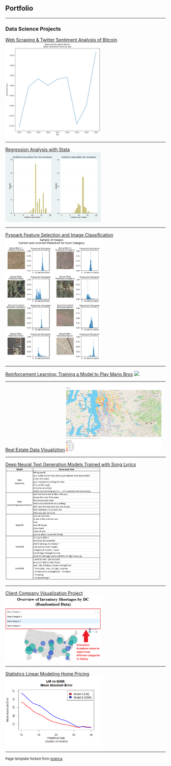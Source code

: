 ## Portfolio

---

### Data Science Projects

[Web Scraping & Twitter Sentiment Analysis of Bitcoin](/sample_page)
<img src="images/1_bitcoin_webscraping_sentiment_analysis_project.png?raw=true" width="300"/> 

---

[Regression Analysis with Stata](/pdf/sample_presentation.pdf)
<img src="images/2_stata_regression_analysis.png?raw=true" width="300"/>

---

[Pyspark Feature Selection and Image Classification](http://example.com/)
<img src="images/3_pyspark_classification_project.png?thumb=true" width="300"/>

---
[Reinforcement Learning: Training a Model to Play Mario Bros](http://example.com/)
<img src="images/4_reinforcement_learning_project.gif?raw=true" width="300"/>

---
[Real Estate Data Visualiztion](http://example.com/)
<img src="images/5_data_visualiztion_project.png?raw=true" width="300"/>

---
[Deep Neural Text Generation Models Trained with Song Lyrics](http://example.com/)
<img src="images/6_deep_text_generation_project.png?raw=true" width="300"/>

---
[Client Company Visualization Project](http://example.com/)
<img src="images/7_capstone_visualization_project.png?raw=true" width="300"/>

---
[Statistics Linear Modeling Home Pricing](http://example.com/)
<img src="images/8_statistics_linear_model_project.png?raw=true" width="300"/>

---
<p style="font-size:11px">Page template forked from <a href="https://github.com/evanca/quick-portfolio">evanca</a></p>
<!-- Remove above link if you don't want to attibute -->
